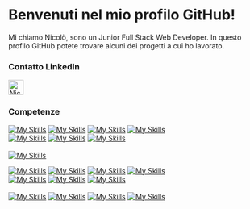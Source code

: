<head>
  <!-- Altri tag head -->
  <link rel="stylesheet" href="[https://cdnjs.cloudflare.com/ajax/libs/font-awesome/6.5.2/css/all.min.css](https://cdnjs.cloudflare.com/ajax/libs/font-awesome/6.5.2/css/all.min.css)">
</head>

# Benvenuti nel mio profilo GitHub!

Mi chiamo Nicolò, sono un Junior Full Stack Web Developer. In questo profilo GitHub potete trovare alcuni dei progetti a cui ho lavorato.

<div>
  <h3>Contatto LinkedIn</h3>
  <span>
    <a style="text-decoration:none" href="https://www.linkedin.com/in/nicol%C3%B2-manunta-5203332ba/">
      <img align="center" alt="Nicolò Manunta LinkedIn" width="30px" src="https://github.com/adityakamath16/adityakamath16/blob/master/images/connect_with_me_images/linkedin.svg" />
    </a>
  </span>
</div>
 <h3>Competenze</h3>

[![My Skills](https://skills.thijs.gg/icons?i=html)](https://skills.thijs.gg) [![My Skills](https://skills.thijs.gg/icons?i=css)](https://skills.thijs.gg) [![My Skills](https://skills.thijs.gg/icons?i=sass)](https://skills.thijs.gg) [![My Skills](https://skills.thijs.gg/icons?i=bootstrap)](https://skills.thijs.gg) <br/>[![My Skills](https://skills.thijs.gg/icons?i=javascript)](https://skills.thijs.gg) [![My Skills](https://skills.thijs.gg/icons?i=vue)](https://skills.thijs.gg) [![My Skills](https://skills.thijs.gg/icons?i=vite)](https://skills.thijs.gg) <br/><br/> [![My Skills](https://skills.thijs.gg/icons?i=php,laravel,git,mysql)](https://skills.thijs.gg) 

[![My Skills](https://cdnjs.cloudflare.com/ajax/libs/font-awesome/6.0.0-beta3/svgs/solid/html5.svg)](https://skills.thijs.gg) [![My Skills](https://cdnjs.cloudflare.com/ajax/libs/font-awesome/6.0.0-beta3/svgs/solid/css3-alt.svg)](https://skills.thijs.gg) [![My Skills](https://cdnjs.cloudflare.com/ajax/libs/font-awesome/6.0.0-beta3/svgs/brands/sass.svg)](https://skills.thijs.gg) [![My Skills](https://cdnjs.cloudflare.com/ajax/libs/font-awesome/6.0.0-beta3/svgs/brands/bootstrap.svg)](https://skills.thijs.gg) <br/>
[![My Skills](https://cdnjs.cloudflare.com/ajax/libs/font-awesome/6.0.0-beta3/svgs/brands/javascript.svg)](https://skills.thijs.gg) [![My Skills](https://cdnjs.cloudflare.com/ajax/libs/font-awesome/6.0.0-beta3/svgs/brands/vuejs.svg)](https://skills.thijs.gg) [![My Skills](https://cdnjs.cloudflare.com/ajax/libs/font-awesome/6.0.0-beta3/svgs/brands/vite.svg)](https://skills.thijs.gg) <br/><br/>
[![My Skills](https://cdnjs.cloudflare.com/ajax/libs/font-awesome/6.0.0-beta3/svgs/brands/php.svg)](https://skills.thijs.gg) [![My Skills](https://cdnjs.cloudflare.com/ajax/libs/font-awesome/6.0.0-beta3/svgs/brands/laravel.svg)](https://skills.thijs.gg) [![My Skills](https://cdnjs.cloudflare.com/ajax/libs/font-awesome/6.0.0-beta3/svgs/brands/github.svg)](https://skills.thijs.gg) [![My Skills](https://cdnjs.cloudflare.com/ajax/libs/font-awesome/6.0.0-beta3/svgs/brands/mysql.svg)](https://skills.thijs.gg)
